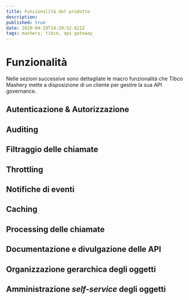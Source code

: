```yaml
---
title: Funzionalità del prodotto
description: 
published: true
date: 2020-04-29T14:29:52.621Z
tags: mashery, tibco, api gateway
---
```


# Funzionalità
Nelle sezioni successive sono dettagliate le macro funzionalità che Tibco Mashery mette a disposizione di un cliente per gestire la sua API governance.

## Autenticazione & Autorizzazione
## Auditing
## Filtraggio delle chiamate
## Throttling
## Notifiche di eventi
## Caching
## Processing delle chiamate
## Documentazione e divulgazione delle API
## Organizzazione gerarchica degli oggetti
## Amministrazione *self-service* degli oggetti
